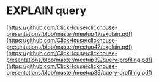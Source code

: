 # EXPLAIN query

[https://github.com/ClickHouse/clickhouse-presentations/blob/master/meetup47/explain.pdf](https://github.com/ClickHouse/clickhouse-presentations/blob/master/meetup47/explain.pdf)  
[https://github.com/ClickHouse/clickhouse-presentations/blob/master/meetup39/query-profiling.pdf](https://github.com/ClickHouse/clickhouse-presentations/blob/master/meetup39/query-profiling.pdf)

